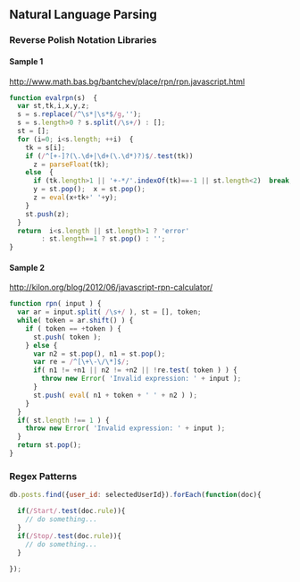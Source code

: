 ## Natural Language Parsing  


### Reverse Polish Notation Libraries


#### Sample 1  
http://www.math.bas.bg/bantchev/place/rpn/rpn.javascript.html  
````js
function evalrpn(s)  {
  var st,tk,i,x,y,z;
  s = s.replace(/^\s*|\s*$/g,'');
  s = s.length>0 ? s.split(/\s+/) : [];
  st = [];
  for (i=0; i<s.length; ++i)  {
    tk = s[i];
    if (/^[+-]?(\.\d+|\d+(\.\d*)?)$/.test(tk))
      z = parseFloat(tk);
    else  {
      if (tk.length>1 || '+-*/'.indexOf(tk)==-1 || st.length<2)  break;
      y = st.pop();  x = st.pop();
      z = eval(x+tk+' '+y);
    }
    st.push(z);
  }
  return  i<s.length || st.length>1 ? 'error'
        : st.length==1 ? st.pop() : '';
}
````

#### Sample 2   
http://kilon.org/blog/2012/06/javascript-rpn-calculator/  
````js
function rpn( input ) {
  var ar = input.split( /\s+/ ), st = [], token;
  while( token = ar.shift() ) { 
    if ( token == +token ) {
      st.push( token );
    } else {
      var n2 = st.pop(), n1 = st.pop();
      var re = /^[\+\-\/\*]$/;
      if( n1 != +n1 || n2 != +n2 || !re.test( token ) ) {
        throw new Error( 'Invalid expression: ' + input );
      }
      st.push( eval( n1 + token + ' ' + n2 ) );
    }
  }
  if( st.length !== 1 ) {
    throw new Error( 'Invalid expression: ' + input );
  }
  return st.pop();
}
````

### Regex Patterns 

````js
db.posts.find({user_id: selectedUserId}).forEach(function(doc){

  if(/Start/.test(doc.rule)){
    // do something...
  }
  if(/Stop/.test(doc.rule)){
    // do something...
  }
  
});
````



